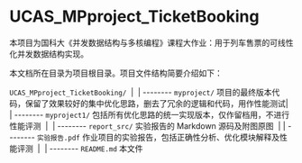# UCAS_MPproject_TicketBooking
本项目为国科大《并发数据结构与多核编程》课程大作业：用于列车售票的可线性化并发数据结构实现。

本文档所在目录为项目根目录。项目文件结构简要介绍如下：

`UCAS_MPproject_TicketBooking/`
​	|
​	| -------- `myproject/`  项目的最终版本代码，保留了效果较好的集中优化思路，删去了冗余的逻辑和代码，用作性能测试
​	|
​	| -------- `myproject1/`  包括所有优化思路的统一实现版本，仅作留档用，不进行性能评测
​	|
​	| -------- `report_src/`  实验报告的 Markdown 源码及附图原图
​	|
​	| -------- `实验报告.pdf`  作业项目的实验报告，包括正确性分析、优化模块解释及性能评测
​	|
​	| -------- `README.md`  本文件
